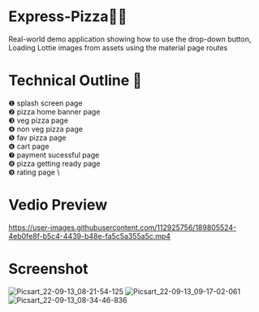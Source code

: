# Express-Pizza🍕🚚
Real-world demo application showing how to use the drop-down button, Loading Lottie images from assets using the material page routes
# Technical Outline 📕
❶ splash screen page\
❷ pizza home banner page\
❸ veg pizza page\
❹ non veg pizza page\
❺ fav pizza page\
❻ cart page\
❼ payment sucessful page\
❽ pizza getting ready page\
❾ rating page \
# Vedio Preview
https://user-images.githubusercontent.com/112925756/189805524-4eb0fe8f-b5c4-4439-b48e-fa5c5a355a5c.mp4
# Screenshot
![Picsart_22-09-13_08-21-54-125](https://user-images.githubusercontent.com/112925756/189799170-89be050c-f47e-4867-a645-0f4a070a4e5e.jpg)
![Picsart_22-09-13_09-17-02-061](https://user-images.githubusercontent.com/112925756/189803267-08d29855-ab72-439e-836c-43470dd78669.jpg)
![Picsart_22-09-13_08-34-46-836](https://user-images.githubusercontent.com/112925756/189803408-616a9f8a-61be-462f-91d3-5f99d826bc41.jpg)





